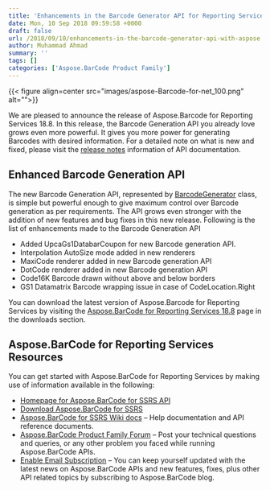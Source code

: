 ```yaml
---
title: 'Enhancements in the Barcode Generator API for Reporting Services'
date: Mon, 10 Sep 2018 09:59:58 +0000
draft: false
url: /2018/09/10/enhancements-in-the-barcode-generator-api-with-aspose.barcode-for-reporting-services-18.8/
author: Muhammad Ahmad
summary: ''
tags: []
categories: ['Aspose.BarCode Product Family']
---
```




{{< figure align=center src="images/aspose-Barcode-for-net_100.png" alt="">}}


We are pleased to announce the release of Aspose.Barcode for Reporting Services 18.8. In this release, the Barcode Generation API you already love grows even more powerful. It gives you more power for generating Barcodes with desired information. For a detailed note on what is new and fixed, please visit the [release notes][1] information of API documentation.

## Enhanced Barcode Generation API

The new Barcode Generation API, represented by [BarcodeGenerator][2] class, is simple but powerful enough to give maximum control over Barcode generation as per requirements. The API grows even stronger with the addition of new features and bug fixes in this new release. Following is the list of enhancements made to the Barcode Generation API

*   Added UpcaGs1DatabarCoupon for new Barcode generation API.
*   Interpolation AutoSize mode added in new renderers
*   MaxiCode renderer added in new Barcode generation API
*   DotCode renderer added in new Barcode generation API
*   Code16K Barcode drawn without above and below borders
*   GS1 Datamatrix Barcode wrapping issue in case of CodeLocation.Right

You can download the latest version of Aspose.Barcode for Reporting Services by visiting the [Aspose.BarCode for Reporting Services 18.8][3] page in the downloads section.

## Aspose.BarCode for Reporting Services Resources

You can get started with Aspose.BarCode for Reporting Services by making use of information available in the following:

*   [Homepage for Aspose.BarCode for SSRS API][4]
*   [Download Aspose.BarCode for SSRS][5]
*   [Aspose.BarCode for SSRS Wiki docs][6] – Help documentation and API reference documents.
*   [Aspose.BarCode Product Family Forum][7] – Post your technical questions and queries, or any other problem you faced while running Aspose.BarCode APIs.
*   [Enable Email Subscription][8] – You can keep yourself updated with the latest news on Aspose.BarCode APIs and new features, fixes, plus other API related topics by subscribing to Aspose.BarCode blog.




[1]: https://docs.aspose.com/display/barcodereportingservices/Aspose.BarCode+for+Reporting+Services+18.8+Release+Notes
[2]: https://apireference.aspose.com/net/barcode/aspose.barcode.generation/barcodegenerator
[3]: http://www.aspose.com/downloads/barcode/reportingservices
[4]: https://www.aspose.com/products/barcode/reporting-services
[5]: https://downloads.aspose.com/barcode/reportingservices
[6]: https://docs.aspose.com/display/barcodereportingservices/Home
[7]: https://forum.aspose.com/c/barcode
[8]: https://blog.aspose.com/category/aspose-products/aspose-barcode-product-family/




